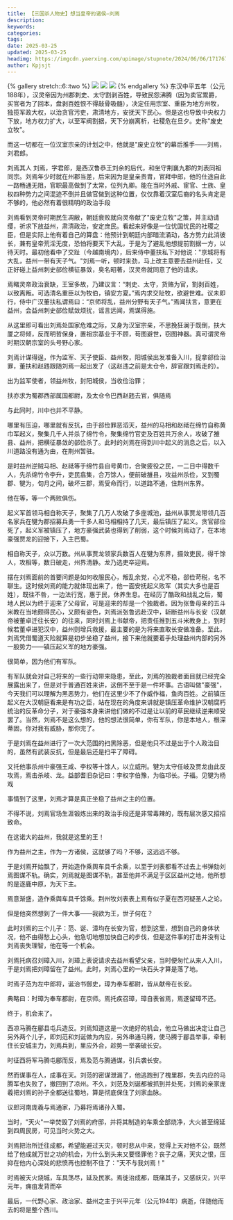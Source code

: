 ```yaml
---
title: 【三国杀人物史】想当皇帝的诸侯—刘焉
description: 
keywords: 
categories: 
tags: 
date: 2025-03-25
updated: 2025-03-25
headimg: https://imgcdn.yaerxing.com/upimage/stupnote/2024/06/06/1717677803_18475581_5601.jpg
author: Kpjsjt
---
```


{% gallery stretch::6::two %}
![](httpss://imgcdn.yaerxing.com/upimage/stupnote/2024/06/06/1717677803_18475581_5601.jpg)
![](httpss://imgcdn.yaerxing.com/upimage/stupnote/2024/06/06/1717677805_18475581_5930.jpg)
![](httpss://imgcdn.yaerxing.com/upimage/stupnote/2024/06/06/1717677806_18475581_2964.jpg)
{% endgallery %}
东汉中平五年（公元188年），汉灵帝因为州郡刺史、太守割剥百姓，导致民怨沸腾（因为卖官鬻爵，买官者为了回本，盘剥百姓恨不得敲骨吸髓），决定任用宗室、重臣为地方州牧，独揽军政大权，以治贪官污吏，肃清地方，安抚天下民心。但是这也导致中央权力下放，地方权力扩大，以至军阀割据，天下分崩离析，社稷危在旦夕。史称"废史立牧"。

而这一切都在一位汉室宗亲的计划之中，他就是"废史立牧"的幕后推手——刘焉，刘君郎。

刘焉其人
刘焉，字君郎，是西汉鲁恭王刘余的后代，和坐守荆襄九郡的刘表同祖同宗。刘焉年少时就在州郡当差，后来因为是皇亲贵胄，官拜中郎，他的仕途自此一路畅通无阻，官职最高做到了太常，位列九卿。能在当时外戚、宦官、士族、皇权四种势力之间混迹不倒并且做官做到这种位置，仅仅靠着汉室后裔的名头肯定是不够的，他必然有着很精明的政治手段

刘焉看到灵帝时期民生凋敝，朝廷衰败就向灵帝献了"废史立牧"之策，并主动请缨，祈求下放益州，肃清政治，安定庶民。看起来好像是一位忧国忧民的社稷之臣，但是实际上他有着自己的算盘：他预计到朝廷内部暗流涌动，各方势力此消彼长，兼有皇帝荒淫无度，恐怕将要天下大乱，于是为了避乱他想提前割据一方，以待天时。最初他看中了交趾（今越南境内），后来侍中董扶私下对他说："京城将有大乱，益州一带有天子气。"刘焉一听，顿时来劲，马上改主意要去益州赴任，又正好碰上益州刺史郤俭横征暴敛，臭名昭著，汉灵帝就同意了他的请求。

焉睹灵帝政治衰缺，王室多故，乃建议言：“刺史、太守，货赂为官，割剥百姓，以致离叛。可选清名重臣以为牧伯，镇安方夏。”焉内求交阯牧，欲避世难。议未即行，侍中广汉董扶私谓焉曰：“京师将乱，益州分野有天子气。”焉闻扶言，意更在益州，会益州刺史郤俭赋敛烦扰，谣言远闻，焉谋得施。

从这里即可看出刘焉处国家危难之际，又身为汉室宗亲，不思挽狂澜于既倒，扶大厦之将倾，反而明哲保身，置祖宗基业于不顾，苟图避世，窃图神器。真可谓灵帝时期汉朝宗室的头号野心家。

刘焉计谋得逞，作为监军、天子使臣、益州牧，阳城侯出发准备入川，捉拿郤俭治罪，董扶和赵韪跟随刘焉一起出发了（这赵违之前是太仓令，辞官跟刘焉走的）。

出为监军使者，领益州牧，封阳城侯，当收俭治罪；

扶亦求为蜀郡西部属国都尉，及太仓令巴西赵韪去官，俱随焉

与此同时，川中也并不平静。

哪里有压迫，哪里就有反抗，由于郤俭罪恶滔天，益州的马相和赵祗在绵竹自称黄巾军起义，聚集几千人并杀了绵竹令，聚集绵竹官吏及百姓共万余人，攻破了雒县、益州，把横征暴敛的郤俭杀了。此时的刘焉在得到川中起义的消息之后，以入川道路没有通为由，在荆州暂驻。

是时益州逆贼马相、赵祗等于绵竹县自号黄巾，合聚疲役之民，一二日中得数千人，先杀绵竹令李升，吏民翕集，合万馀人，便前破雒县，攻益州杀俭，又到蜀郡、犍为，旬月之间，破坏三郡，焉受命而行，以道路不通，住荆州东界。

他在等，等一个两败俱伤。

起义军首领马相自称天子，聚集了几万人攻破了多座城池，益州从事贾龙带领几百名家兵在犍为郡招募兵勇一千多人和马相相持了几天，最后镇压了起义。贪官郤俭死了，起义军被镇压了，地方豪强武装也得到了削弱，这个时候刘焉动了，在本地豪强贾龙的迎接下，入主巴蜀。

相自称天子，众以万数。州从事贾龙领家兵数百人在犍为东界，摄敛吏民，得千馀人，攻相等，数日破走，州界清静。龙乃选吏卒迎焉。

摆在刘焉面前的首要问题是如何收服民心，叛乱余党，心尤不稳，郤俭苛税，名不聊生。这时候刘焉的能力就体现出来了，他一面安抚起义败军（其实大多也是百姓），既往不咎，一边法行宽，惠于民，休养生息。在经历了酷政和战乱之后，蜀地人民以为终于迎来了父母官，可是迎来的却是一个独裁者。因为张鲁母亲的五斗米教在当地颇得民心，又颇有姿色，刘焉派张鲁远赴汉中，斩断益州与长安（汉献帝被董卓迁往长安）的往来，同时刘焉上书献帝，把责任推到五斗米教身上，到时候若董卓进犯汉中，益州则增兵救援，最主要的是为将来直取长安做准备。至此，刘焉凭借蜀道天险就算是初步坐稳了益州，接下来他就要着手处理益州内部的另外一股势力——镇压起义军的地方豪强。

很简单，因为他们有军队。

有军队就会对自己将来的一些行动带来隐患，至此，刘焉的独裁者面目就已经完全展露出来了，但是对于普通百姓来讲，这倒不至于是一件坏事。古语叫做"豪强"，今天我们可以理解为黑恶势力，他们在这里少不了作威作福，鱼肉百姓。之前镇压起义在大汉朝庭看来是有功之臣，站在现在的角度来讲就是镇压革命维护汉朝腐朽统治的反革命分子，对于豪强本身来讲他们做的不过是让以前的草民继续逆来顺受罢了。当然，刘焉不是这么想的，他的想法很简单，你有军队，你是本地人，根深蒂固，你对我有威胁，那你完了。

于是刘焉在益州进行了一次大范围的扫黑除恶，但是他只不过是出于个人政治目的，虽然有武装反抗，但是最后还是扫平了障碍。

又托他事杀州中豪强王咸、李权等十馀人，以立威刑。犍为太守任岐及贾龙由此反攻焉，焉击杀岐、龙。益部耆旧杂记曰：李权字伯豫，为临邛长。子福。见犍为杨戏

事情到了这里，刘焉才算是真正坐稳了益州之主的位置。

不得不说，刘焉官场生涯锻炼出来的政治手段还是非常毒辣的，既有层次感又招招致命。

在这诺大的益州，我就是这里的王！

作为益州之主，作为一方诸侯，这就够了吗？不够，这远远不够。

于是刘焉开始飘了，开始造作乘舆车具千余乘，以至于刘表都看不过去上书弹劾刘焉图谋不轨。确实，刘焉就是图谋不轨，甚至他并不满足于区区益州之地，他所想的是逐鹿中原，为天下主。

焉意渐盛，造作乘舆车具千馀乘。荆州牧刘表表上焉有似子夏在西河疑圣人之论。

但是他突然想到了一件大事——我欲为王，世子何在？

此时刘焉的三个儿子：范、诞、漳均在长安为官，想到这里，想到自己的身体状况，他不由得愁上心头，他急切地想加快自己的步伐，但是这件事的打击并没有让刘焉丧失理智，他在等一个机会。

刘焉托病召刘璋入川，刘璋上表说请求去益州看望父亲，当时便匆忙从来人入川，于是刘焉把刘璋留在了益州。此时，刘焉心里的一块石头才算是落了地。

时焉子范为左中郎将，诞治书御史，璋为奉车都尉，皆从献帝在长安。

典略曰：时璋为奉车都尉，在京师。焉托疾召璋，璋自表省焉，焉遂留璋不还。

终于，机会来了。

西凉马腾在郿县屯兵造反。刘焉知道这是一次绝好的机会，他立马做出决定让自己另外两个儿子，即刘范和刘诞做为内应，另外串通马腾，使马腾于郿县举事，牵制住长安城主力，刘焉兵到，里应外合，趁势一举袭破长安。

时征西将军马腾屯郿而反，焉及范与腾通谋，引兵袭长安。

然而谋事在人，成事在天。刘范的密谋泄漏了，他逃跑到了槐里郡，失去内应的马腾军也失败了，撤回到了凉州。不久，刘范及刘诞都被抓到并处死，刘焉的亲家庞羲把刘焉的孙子全都送往蜀地，算是彻底保住了刘家血脉。

议郎河南庞羲与焉通家，乃募将焉诸孙入蜀。

当时，"天火"一举焚毁了刘焉的府邸，并将其制造的车乘全部烧净，大火甚至绵延到四周民房，可见当时火势之大。

刘焉把治所迁往成都，希望能避过天灾，顿时悲从中来，觉得上天对他不公，既然给了他成就万世之功的机会，为什么到头来又要怪罪他？丧子之痛，天灾之恨，压抑在他内心深处的悲愤再也控制不住了："天不与我刘焉！"

时焉被天火烧城，车具荡尽，延及民家。焉徙治成都，既痛其子，又感祅灾，兴平元年，痈疽发背而卒

最后，一代野心家、政治家、益州之主于兴平元年（公元194年）病逝，伴随他而去的将是整个西川。
